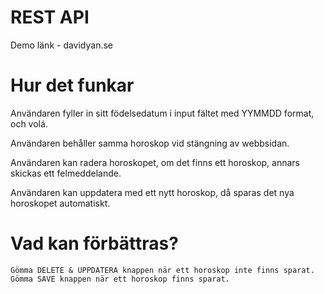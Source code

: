 # REST API 

Demo länk - davidyan.se

# Hur det funkar

Användaren fyller in sitt födelsedatum i input fältet med YYMMDD format, och volá.

Användaren behåller samma horoskop vid stängning av webbsidan.

Användaren kan radera horoskopet, om det finns ett horoskop, annars skickas ett felmeddelande.

Användaren kan uppdatera med ett nytt horoskop, då sparas det nya horoskopet automatiskt.

# Vad kan förbättras?

```
Gömma DELETE & UPPDATERA knappen när ett horoskop inte finns sparat.
Gömma SAVE knappen när ett horoskop finns sparat.
```
